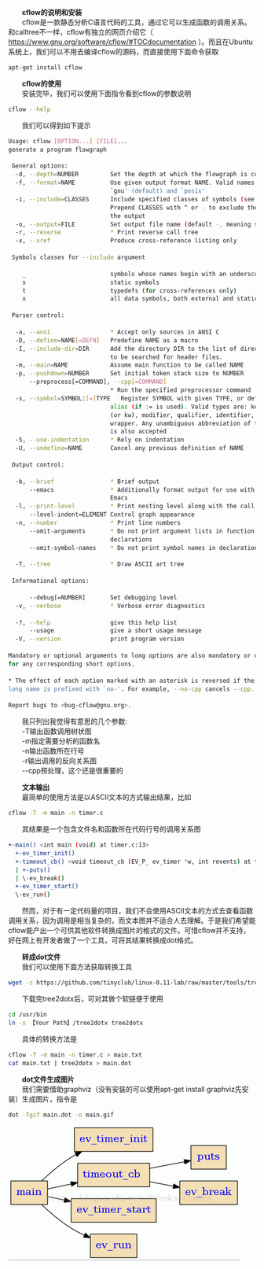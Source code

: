 &emsp;&emsp;**cflow的说明和安装**  
&emsp;&emsp;cflow是一款静态分析C语言代码的工具，通过它可以生成函数的调用关系。和calltree不一样，cflow有独立的网页介绍它（ https://www.gnu.org/software/cflow/#TOCdocumentation ）。而且在Ubuntu系统上，我们可以不用去编译cflow的源码，而直接使用下面命令获取  
```bash
apt-get install cflow  
```

&emsp;&emsp;**cflow的使用**  
&emsp;&emsp;安装完毕，我们可以使用下面指令看到cflow的参数说明  
```bash
cflow --help  
```
&emsp;&emsp;我们可以得到如下提示  
```bash
Usage: cflow [OPTION...] [FILE]...  
generate a program flowgraph  
  
 General options:  
  -d, --depth=NUMBER         Set the depth at which the flowgraph is cut off  
  -f, --format=NAME          Use given output format NAME. Valid names are  
                             `gnu' (default) and `posix'  
  -i, --include=CLASSES      Include specified classes of symbols (see below).  
                             Prepend CLASSES with ^ or - to exclude them from  
                             the output  
  -o, --output=FILE          Set output file name (default -, meaning stdout)  
  -r, --reverse              * Print reverse call tree  
  -x, --xref                 Produce cross-reference listing only  
  
 Symbols classes for --include argument  
  
    _                        symbols whose names begin with an underscore  
    s                        static symbols  
    t                        typedefs (for cross-references only)  
    x                        all data symbols, both external and static  
  
 Parser control:  
  
  -a, --ansi                 * Accept only sources in ANSI C  
  -D, --define=NAME[=DEFN]   Predefine NAME as a macro  
  -I, --include-dir=DIR      Add the directory DIR to the list of directories  
                             to be searched for header files.  
  -m, --main=NAME            Assume main function to be called NAME  
  -p, --pushdown=NUMBER      Set initial token stack size to NUMBER  
      --preprocess[=COMMAND], --cpp[=COMMAND]  
                             * Run the specified preprocessor command  
  -s, --symbol=SYMBOL:[=]TYPE   Register SYMBOL with given TYPE, or define an  
                             alias (if := is used). Valid types are: keyword  
                             (or kw), modifier, qualifier, identifier, type,  
                             wrapper. Any unambiguous abbreviation of the above  
                             is also accepted  
  -S, --use-indentation      * Rely on indentation  
  -U, --undefine=NAME        Cancel any previous definition of NAME  
  
 Output control:  
  
  -b, --brief                * Brief output  
      --emacs                * Additionally format output for use with GNU  
                             Emacs  
  -l, --print-level          * Print nesting level along with the call tree  
      --level-indent=ELEMENT Control graph appearance  
  -n, --number               * Print line numbers  
      --omit-arguments       * Do not print argument lists in function  
                             declarations  
      --omit-symbol-names    * Do not print symbol names in declaration strings  
                              
  -T, --tree                 * Draw ASCII art tree  
  
 Informational options:  
  
      --debug[=NUMBER]       Set debugging level  
  -v, --verbose              * Verbose error diagnostics  
  
  -?, --help                 give this help list  
      --usage                give a short usage message  
  -V, --version              print program version  
  
Mandatory or optional arguments to long options are also mandatory or optional  
for any corresponding short options.  
  
* The effect of each option marked with an asterisk is reversed if the option's  
long name is prefixed with `no-'. For example, --no-cpp cancels --cpp.  
  
Report bugs to <bug-cflow@gnu.org>.  
```

&emsp;&emsp;我只列出我觉得有意思的几个参数:  
&emsp;&emsp;-T输出函数调用树状图  
&emsp;&emsp;-m指定需要分析的函数名  
&emsp;&emsp;-n输出函数所在行号  
&emsp;&emsp;-r输出调用的反向关系图  
&emsp;&emsp;--cpp预处理，这个还是很重要的  

&emsp;&emsp;**文本输出**  
&emsp;&emsp;最简单的使用方法是以ASCII文本的方式输出结果，比如  
```bash
cflow -T -m main -n timer.c  
```
&emsp;&emsp;其结果是一个包含文件名和函数所在代码行号的调用关系图
```bash
+-main() <int main (void) at timer.c:13>  
  +-ev_timer_init()  
  +-timeout_cb() <void timeout_cb (EV_P_ ev_timer *w, int revents) at timer.c:7>  
  | +-puts()  
  | \-ev_break()  
  +-ev_timer_start()  
  \-ev_run()  
```
&emsp;&emsp;然而，对于有一定代码量的项目，我们不会使用ASCII文本的方式去查看函数调用关系，因为调用是相当复杂的，而文本图并不适合人去理解。于是我们希望能cflow能产出一个可供其他软件转换成图片的格式的文件。可惜cflow并不支持，好在网上有开发者做了一个工具，可将其结果转换成dot格式。  

&emsp;&emsp;**转成dot文件**  
&emsp;&emsp;我们可以使用下面方法获取转换工具  
```bash
wget -c https://github.com/tinyclub/linux-0.11-lab/raw/master/tools/tree2dotx  
```
&emsp;&emsp;下载完tree2dotx后，可对其做个软链便于使用  
```bash
cd /usr/bin  
ln -s 【Your Path】/tree2dotx tree2dotx  
```
&emsp;&emsp;具体的转换方法是  
```bash
cflow -T -m main -n timer.c > main.txt  
cat main.txt | tree2dotx > main.dot  
```
&emsp;&emsp;**dot文件生成图片**  
&emsp;&emsp;我们需要借助graphviz（没有安装的可以使用apt-get install graphviz先安装）生成图片，指令是  
```bash
dot -Tgif main.dot -o main.gif    
```
![](_v_images/_1521458756_11997.png)
